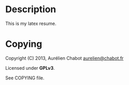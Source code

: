 
Description
===========

This is my latex resume.

Copying
=======

Copyright (C) 2013, Aurélien Chabot <aurelien@chabot.fr>

Licensed under **GPLv3**.

See COPYING file.
